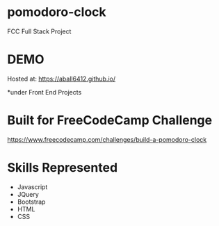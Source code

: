 # pomodoro-clock
FCC Full Stack Project

# DEMO
Hosted at: https://aball6412.github.io/

*under Front End Projects

# Built for FreeCodeCamp Challenge
https://www.freecodecamp.com/challenges/build-a-pomodoro-clock

# Skills Represented

+ Javascript
+ JQuery
+ Bootstrap
+ HTML
+ CSS
